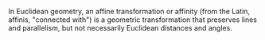 In Euclidean geometry, an affine transformation or affinity (from the Latin, affinis, "connected with") is a geometric transformation that preserves lines and parallelism, but not necessarily Euclidean distances and angles. 